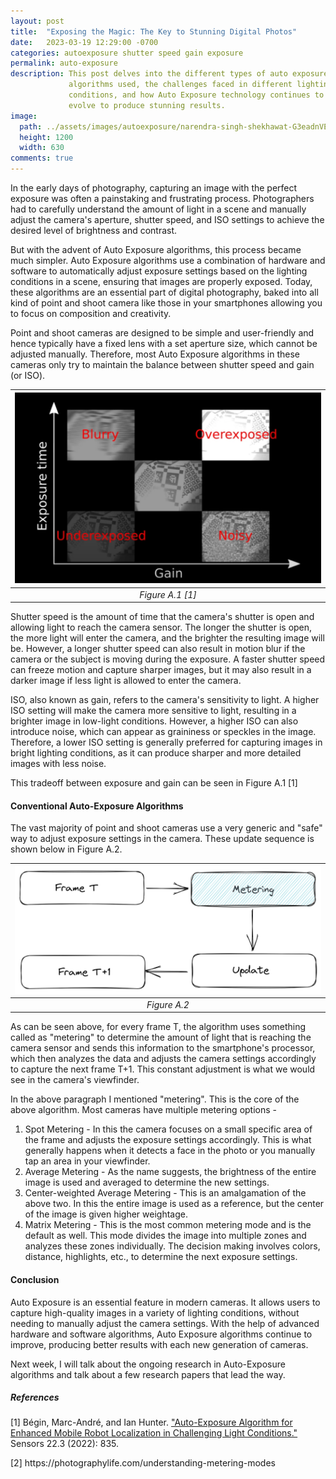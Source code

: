 ```yaml
---
layout: post
title:  "Exposing the Magic: The Key to Stunning Digital Photos"
date:   2023-03-19 12:29:00 -0700
categories: autoexposure shutter speed gain exposure
permalink: auto-exposure
description: This post delves into the different types of auto exposure 
             algorithms used, the challenges faced in different lighting 
             conditions, and how Auto Exposure technology continues to 
             evolve to produce stunning results. 
image:
  path: ../assets/images/autoexposure/narendra-singh-shekhawat-G3eadnVExhw-unsplash.jpg
  height: 1200
  width: 630
comments: true
---
```


In the early days of photography, capturing an image with the perfect exposure 
was often a painstaking and frustrating process. Photographers had to 
carefully understand the amount of light in a scene and manually adjust the 
camera's aperture, shutter speed, and ISO settings to achieve the desired level 
of brightness and contrast. 

But with the advent of Auto Exposure algorithms, this process became much 
simpler. Auto Exposure algorithms use a combination of hardware and software 
to automatically adjust exposure settings based on the lighting conditions in 
a scene, ensuring that images are properly exposed. Today, these algorithms are 
an essential part of digital photography, baked into all kind of point and shoot
camera like those in your smartphones allowing you to focus on composition 
and creativity.

Point and shoot cameras are designed to be simple and user-friendly and hence
typically have a fixed lens with a set aperture size, which cannot be 
adjusted manually. Therefore, most Auto Exposure algorithms in these cameras
only try to maintain the balance between shutter speed and gain (or ISO).

| ![Exposure vs Gain](../assets/images/autoexposure/exposure_gain.png "Figure A.1") | 
|:--:| 
| *Figure A.1 [1]* |

Shutter speed is the amount of time that the camera's shutter is open and 
allowing light to reach the camera sensor. The longer the shutter is open, the 
more light will enter the camera, and the brighter the resulting image will be. 
However, a longer shutter speed can also result in motion blur if the camera or 
the subject is moving during the exposure. A faster shutter speed can freeze 
motion and capture sharper images, but it may also result in a darker image if 
less light is allowed to enter the camera.

ISO, also known as gain, refers to the camera's sensitivity to light. A higher 
ISO setting will make the camera more sensitive to light, resulting in a 
brighter image in low-light conditions. However, a higher ISO can also 
introduce noise, which can appear as graininess or speckles in the image. 
Therefore, a lower ISO setting is generally preferred for capturing images in 
bright lighting conditions, as it can produce sharper and more detailed images 
with less noise.

This tradeoff between exposure and gain can be seen in Figure A.1 [1]

#### Conventional Auto-Exposure Algorithms

The vast majority of point and shoot cameras use a very generic and "safe" way
to adjust exposure settings in the camera. These update sequence is shown below
in Figure A.2.

| ![metering](../assets/images/autoexposure/metering.png "Figure A.2") | 
|:--:| 
| *Figure A.2* |

As can be seen above, for every frame T, the algorithm uses something called as "metering"
to determine the amount of light that is reaching the camera sensor and sends 
this information to the smartphone's processor, which then analyzes the data 
and adjusts the camera settings accordingly to capture the next frame T+1. This
constant adjustment is what we would see in the camera's viewfinder.

In the above paragraph I mentioned "metering". This is the core of the above 
algorithm. Most cameras have multiple metering options - 
<ol>
  <li>Spot Metering - In this the camera focuses on a small specific
  area of the frame and adjusts the exposure settings accordingly. This is what
  generally happens when it detects a face in the photo or you manually tap an area
  in your viewfinder. </li>
  <li>Average Metering - As the name suggests, the brightness of the entire
  image is used and averaged to determine the new settings.</li>
  <li>Center-weighted Average Metering - This is an amalgamation of the above two.
  In this the entire image is used as a reference, but the center of the image is given
  higher weightage.</li>
  <li>Matrix Metering - This is the most common metering mode and is the default
  as well. This mode divides the image into multiple zones and analyzes these 
  zones individually. The decision making involves colors, distance, highlights, 
  etc., to determine the next exposure settings.</li>
</ol>

#### Conclusion

Auto Exposure is an essential feature in modern cameras. It allows users to 
capture high-quality images in a variety of lighting conditions, without 
needing to manually adjust the camera settings. With the help of advanced 
hardware and software algorithms, Auto Exposure algorithms continue to improve, 
producing better results with each new generation of cameras.

Next week, I will talk about the ongoing research in Auto-Exposure algorithms
and talk about a few research papers that lead the way.

##### References
[1] Bégin, Marc-André, and Ian Hunter. 
["Auto-Exposure Algorithm for Enhanced Mobile Robot Localization in Challenging Light Conditions."](https://www.youtube.com/watch?v=Guvhvb-uQpE&ab_channel=Marc-Andr%C3%A9B%C3%A9gin) Sensors 22.3 (2022): 835.
<p>[2] https://photographylife.com/understanding-metering-modes<p>